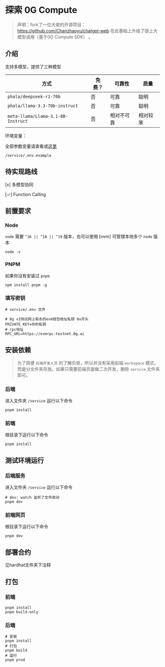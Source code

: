 # 探索 0G Compute

> 声明：fork了一位大佬的开源项目：https://github.com/Chanzhaoyu/chatgpt-web 在此基础上升级了链上大模型调用（基于0G Compute SDK） 。

## 介绍

支持多模型，提供了三种模型

| 方式                                          | 免费？ | 可靠性     | 质量 |
| --------------------------------------------- | ------ | ---------- | ---- |
| `phala/deepseek-r1-70b`                           | 否     | 可靠       | 聪明 |
| `phala/llama-3.3-70b-instruct` | 否     | 可靠 | 聪明 |
| `meta-llama/Llama-3.1-8B-Instruct` | 否     | 相对不可靠 | 相对较笨 |


环境变量：

全部参数变量请查看或[这里](#环境变量)

```
/service/.env.example
```

## 待实现路线
[x] 多模型协同

[✓] Function Calling

## 前置要求

### Node

`node` 需要 `^16 || ^18 || ^19` 版本，也可以使用 [nvm] 可管理本地多个 `node` 版本

```shell
node -v
```

### PNPM
如果你没有安装过 `pnpm`
```shell
npm install pnpm -g
```

### 填写密钥


```
# service/.env 文件

# 0g v3测试网上有水的evm钱包地址私钥 0x开头
PRIVATE_KEY=你的私钥
# rpc地址
RPC_URL=https://evmrpc-testnet.0g.ai
```

## 安装依赖

> 为了简便 `后端开发人员` 的了解负担，所以并没有采用前端 `workspace` 模式，而是分文件夹存放。如果只需要前端页面做二次开发，删除 `service` 文件夹即可。

### 后端

进入文件夹 `/service` 运行以下命令

```shell
pnpm install
```

### 前端
根目录下运行以下命令
```shell
pnpm install
```

## 测试环境运行
### 后端服务

进入文件夹 `/service` 运行以下命令

```shell
# dev: watch 监听了文件改动
pnpm dev
```

### 前端网页
根目录下运行以下命令
```shell
pnpm dev
```

## 部署合约
见hardhat文件夹下注释

## 打包
### 前端

```
pnpm install
pnpm build-only
```
### 后端
```
# 安装
pnpm install
# 打包
pnpm build
# 运行
pnpm prod
```


